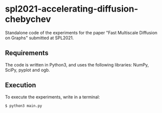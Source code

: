 # spl2021-accelerating-diffusion-chebychev
Standalone code of the experiments for the paper "Fast Multiscale Diffusion on Graphs" submitted at SPL2021.

## Requirements
The code is written in Python3, and uses the following libraries: NumPy, SciPy, pyplot and ogb.

## Execution
To execute the experiments, write in a terminal:
```bash
$ python3 main.py
```
